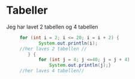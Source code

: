 # Tabeller
Jeg har lavet 2 tabellen og 4 tabellen
```java
     for (int i = 2; i <= 20; i = i + 2) {
            System.out.println(i);
     //her laves 2 tabellen //
        } {
            for (int j = 4; j <=40; j = j + 4)
                System.out.println(j);}
     //her laves 4 tabellen//
     
     
     
               

